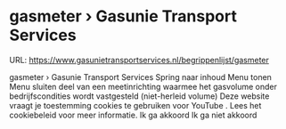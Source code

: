# gasmeter › Gasunie Transport Services

URL: https://www.gasunietransportservices.nl/begrippenlijst/gasmeter

gasmeter › Gasunie Transport Services
Spring naar inhoud
Menu tonen
Menu sluiten
deel van een
meetinrichting
waarmee het gasvolume onder
bedrijfscondities
wordt vastgesteld (niet-herleid volume)
Deze website vraagt je toestemming cookies te gebruiken voor
YouTube
. Lees het
cookiebeleid
voor meer informatie.
Ik ga akkoord
Ik ga niet akkoord